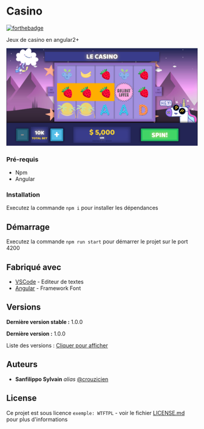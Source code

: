 # Casino

[![forthebadge](http://forthebadge.com/images/badges/built-with-love.svg)](http://forthebadge.com)

Jeux de casino en angular2+

![Alt text](assets/screen2.png)

### Pré-requis

- Npm
- Angular

### Installation

Executez la commande ``npm i`` pour installer les dépendances

## Démarrage

Executez la commande ``npm run start`` pour démarrer le projet sur le port 4200

## Fabriqué avec

* [VSCode](https://code.visualstudio.com/) - Editeur de textes
* [Angular](https://angular.io/) - Framework Font

## Versions

**Dernière version stable :** 1.0.0

**Dernière version :** 1.0.0

Liste des versions : [Cliquer pour afficher](https://github.com/crouzicien/Casino/tags)

## Auteurs
* **Sanfilippo Sylvain** _alias_ [@crouzicien](https://github.com/crouzicien)

## License
Ce projet est sous licence ``exemple: WTFTPL`` - voir le fichier [LICENSE.md](LICENSE.md) pour plus d'informations

